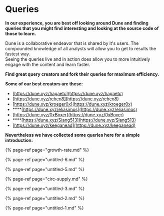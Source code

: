 # Queries

**In our experience, you are best off looking around Dune and finding queries that you might find interesting and looking at the source code of those to learn.**

Dune is a collaborative endeavor that is shared by it's users. The compounded knowledge of all analysts will allow you to get to results the fastest way.   
Seeing the queries live and in action does allow you to more intuitively engage with the content and learn faster.

**Find great query creators and fork their queries for maximum efficiency.**

**Some of our best creators are these:**

* [https://dune.xyz/hagaetc](https://dune.xyz/hagaetc)
* [https://dune.xyz/rchen8](https://dune.xyz/rchen8)
* [https://dune.xyz/kroeger0x](https://dune.xyz/kroeger0x) 
* \*\*\*\*[https://dune.xyz/eliasimos](https://dune.xyz/eliasimos)
* [https://dune.xyz/0xBoxer](https://dune.xyz/0xBoxer)
* \*\*\*\*[https://dune.xyz/Siang513](https://dune.xyz/Siang513)
* [https://dune.xyz/keeganead](https://dune.xyz/keeganead)

**Nevertheless we have collected some queries here for a simple introduction:**

{% page-ref page="growth-rate.md" %}

{% page-ref page="untitled-6.md" %}

{% page-ref page="untitled-5.md" %}

{% page-ref page="circ-supply.md" %}

{% page-ref page="untitled-3.md" %}

{% page-ref page="untitled-2.md" %}

{% page-ref page="untitled-1.md" %}

